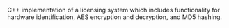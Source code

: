 C++ implementation of a licensing system which includes functionality for hardware identification, AES encryption and decryption, and MD5 hashing. 
